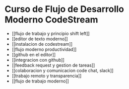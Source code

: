# Curso de Flujo de Desarrollo Moderno CodeStream

* [[flujo de trabajo y principio shift left]]
* [[editor de texto moderno]]
* [[instalacion de codestream]]
* [[flujo moderno productividad]]
* [[github en el editor]]
* [[integracion con github]]
* [[feedback request y gestion de tareas]]
* [[colaboracion y comunicacion code chat, slack]]
* [[trabajo remoto y transparencia]]
* [[flujo de trabajo moderno]]